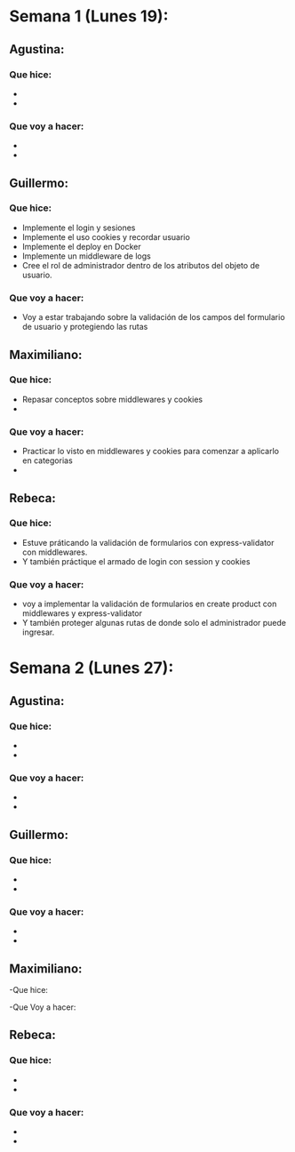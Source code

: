 # Semana 1 (Lunes 19):

## Agustina:
### Que hice: 
- 
- 
### Que voy a hacer:
- 
- 

## Guillermo:
### Que hice: 
- Implemente el login y sesiones
- Implemente el uso cookies y recordar usuario
- Implemente el deploy en Docker 
- Implemente un middleware de logs
- Cree el rol de administrador dentro de los atributos del objeto de usuario.
### Que voy a hacer:
- Voy a estar trabajando sobre la validación de los campos del formulario de usuario y protegiendo las rutas

## Maximiliano:
### Que hice: 
- Repasar conceptos sobre middlewares y cookies 
- 
### Que voy a hacer:
- Practicar lo visto en middlewares y cookies para comenzar a aplicarlo en categorias 
- 

## Rebeca:
### Que hice: 
- Estuve práticando la validación de formularios con express-validator con middlewares.
- Y también práctique el armado de login con session y cookies 
### Que voy a hacer:
- voy a implementar la validación de formularios en create product con middlewares y express-validator
- Y también proteger algunas rutas de donde solo el administrador puede ingresar.


# Semana 2 (Lunes 27):

## Agustina:
### Que hice: 
- 
- 
### Que voy a hacer:
- 
- 

## Guillermo:
### Que hice: 
- 
- 
### Que voy a hacer:
- 
- 

## Maximiliano:
 -Que hice:


-Que Voy a hacer:



## Rebeca:
### Que hice: 
- 
- 
### Que voy a hacer:
- 
- 
